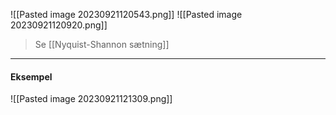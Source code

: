 ![[Pasted image 20230921120543.png]]
![[Pasted image 20230921120920.png]]
>Se [[Nyquist-Shannon sætning]]
***
#### Eksempel
![[Pasted image 20230921121309.png]]
